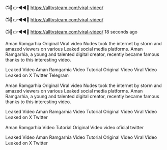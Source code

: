 📺📱👉◄◄🔴  https://alltvsteam.com/viral-video/

📺📱👉◄◄🔴  https://alltvsteam.com/viral-video/

📺📱👉◄◄🔴  https://alltvsteam.com/viral-video/
18 seconds ago

Aman Ramgarhia Original Viral video Nudes took the internet by storm and amazed viewers on various Leaked social media platforms. Aman Ramgarhia, a young and talented digital creator, recently became famous thanks to this interesting video.

L𝚎aked Video Aman Ramgarhia Video Tutorial Original Video Viral Video L𝚎aked on X Twitter Telegram

Aman Ramgarhia Original Viral video Nudes took the internet by storm and amazed viewers on various Leaked social media platforms. Aman Ramgarhia, a young and talented digital creator, recently became famous thanks to this interesting video.

L𝚎aked Video Aman Ramgarhia Video Tutorial Original Video Viral Video L𝚎aked on X Twitter

Aman Ramgarhia Video Tutorial Original Video video oficial twitter

L𝚎aked Video Aman Ramgarhia Video Tutorial Original Video Viral Video L𝚎aked on X Twitter

